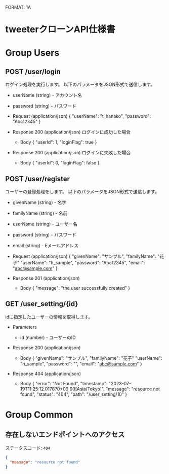 FORMAT: 1A
# tweeterクローンAPI仕様書

# Group Users

## POST /user/login
ログイン処理を実行します。
以下のパラメータをJSON形式で送信します。

+ userName (string) - アカウント名
+ password (string) - パスワード

+ Request (application/json)
  {
    "userName": "t_hanako",
    "password": "Abc12345"
  }

+ Response 200 (application/json)
  ログインに成功した場合
  + Body
    {
      "userId": 1,
      "loginFlag": true
    }

+ Response 200 (application/json)
  ログインに失敗した場合
  + Body
    {
      "userId": 0,
      "loginFlag": false
    }

## POST /user/register
ユーザーの登録処理をします。
以下のパラメータをJSON形式で送信します。

+ givenName (string) - 名字
+ familyName (string) - 名前
+ userName (string) - ユーザー名
+ password (string) - パスワード
+ email (string) - Eメールアドレス

+ Request (application/json)
  {
    "givenName": "サンプル",
    "familyName": "花子"
    "userName": "h_sample",
    "password": "Abc12345",
    "email": "abc@sample.com"
  }

+ Response 201 (application/json)
  + Body
    {
      "message": "the user successfully created"
    }

## GET /user_setting/{id}
idに指定したユーザーの情報を取得します。
+ Parameters
  + id (number) - ユーザーのID

+ Response 200 (application/json)
  + Body
    {
      "givenName": "サンプル",
      "familyName": "花子"
      "userName": "h_sample",
      "password": "",
      "email": "abc@sample.com"
    }

+ Response 404 (application/json)
  + Body
    {
      "error": "Not Found",
      "timestamp": "2023-07-19T11:25:12.017870+09:00\[Asia/Tokyo\]",
      "message": "resource not found",
      "status": "404",
      "path": "/user_setting/10"
    }

# Group Common

## 存在しないエンドポイントへのアクセス
ステータスコード: `404`
```json
{
  "message": "resource not found"
}
```

